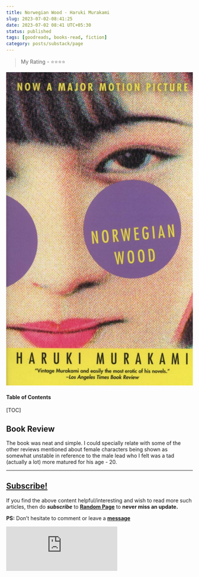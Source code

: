 ```yaml
---
title: Norwegian Wood - Haruki Murakami
slug: 2023-07-02-08:41:25
date: 2023-07-02 08:41 UTC+05:30
status: published
tags: [goodreads, books-read, fiction]
category: posts/substack/page
---
```



> My Rating - ⭐⭐⭐⭐

![](/images/Norwegian%20Wood%20-%20Murakami.jpg)
<h4>Table of Contents</h4>
[TOC]

<!-- TEASER_END -->

## Book Review

The book was neat and simple. I could specially relate with some of the other reviews mentioned about female characters being shown as somewhat unstable in reference to the male lead who I felt was a tad (actually a lot) more matured for his age - 20.


---
## [Subscribe!]()
If you find the above content helpful/interesting and wish to read more such articles, then do _**subscribe**_ to [**Random Page**](https://randompage8.substack.com/) to **never miss an update.**

**PS:** Don’t hesitate to comment or leave a **[message](https://twitter.com/randompages8)**
<div class="row">
	<iframe src="https://randompage8.substack.com/embed" max-width="480" height="120" frameborder="0" scrolling="no" class="centred"></iframe>
	<br>
</div>
